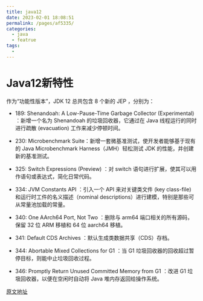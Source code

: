 ```yaml
---
title: java12
date: 2023-02-01 18:08:51
permalink: /pages/af5335/
categories:
  - java
  - featrue
tags:
  - 
---
```

# Java12新特性

作为“功能性版本”，JDK 12 总共包含 8 个新的 JEP ，分别为：


* 189: Shenandoah: A Low-Pause-Time Garbage Collector (Experimental) ：新增一个名为 Shenandoah 的垃圾回收器，它通过在 Java 线程运行的同时进行疏散 (evacuation) 工作来减少停顿时间。

* 230: Microbenchmark Suite：新增一套微基准测试，使开发者能够基于现有的 Java Microbenchmark Harness（JMH）轻松测试 JDK 的性能，并创建新的基准测试。

* 325: Switch Expressions (Preview) ：对 switch 语句进行扩展，使其可以用作语句或表达式，简化日常代码。

* 334: JVM Constants API ：引入一个 API 来对关键类文件 (key class-file) 和运行时工件的名义描述（nominal descriptions）进行建模，特别是那些可从常量池加载的常量。

* 340: One AArch64 Port, Not Two ：删除与 arm64 端口相关的所有源码，保留 32 位 ARM 移植和 64 位 aarch64 移植。

* 341: Default CDS Archives ：默认生成类数据共享（CDS）存档。

* 344: Abortable Mixed Collections for G1 ：当 G1 垃圾回收器的回收超过暂停目标，则能中止垃圾回收过程。

* 346: Promptly Return Unused Committed Memory from G1 ：改进 G1 垃圾回收器，以便在空闲时自动将 Java 堆内存返回给操作系统。

[原文地址](https://openjdk.org/projects/jdk/12/)
